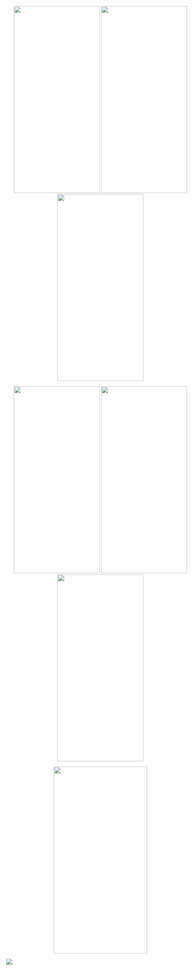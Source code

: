 <p align=center>
<img src="https://user-images.githubusercontent.com/111503264/204070724-724c9cdb-b99c-4c2a-96d5-d7899ad93858.jpg" height=500 width=230>
<img src="https://user-images.githubusercontent.com/111503264/204070729-88a0499b-f0a7-4c84-bd5b-bb4ecf336563.jpg" height=500 width=230>
<img src="https://user-images.githubusercontent.com/111503264/204070291-639efbf2-ba67-4c75-82bd-e005860d2221.jpg" height=500 width=230>
</p>

<p align=center>
<img src="https://user-images.githubusercontent.com/111503264/204070303-47fb7f42-b1e5-466e-b0dd-c53f279a8de9.jpg" height=500 width=230>
<img src="https://user-images.githubusercontent.com/111503264/204070308-874e7212-53a4-41d2-8a88-d27a5c41dbc2.jpg" height=500 width=230>  
<img src="https://user-images.githubusercontent.com/111503264/204081906-0d3073a3-0a31-463b-b671-1264675361ea.jpg" height=500 width=230>   
</p>
  


<p align=center>
<img src="https://user-images.githubusercontent.com/111503264/204082223-b98c6a7e-8a07-40a4-8bf1-286e23f14c40.gif" height=500 width=250>
</p>


<img src="https://user-images.githubusercontent.com/111503264/204070228-d700658a-4d75-4fc7-8d89-4b133fc4345b.png">

